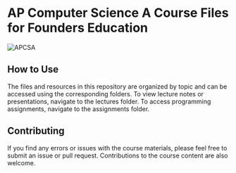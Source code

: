 # AP Computer Science A Course Files for Founders Education
![APCSA](https://images.wakelet.com/resize?id=a04b14d9-8e23-4286-9920-9c16b6219a68&h=300&w=400&q=85)
## How to Use
The files and resources in this repository are organized by topic and can be accessed using the corresponding folders. To view lecture notes or presentations, navigate to the lectures folder. To access programming assignments, navigate to the assignments folder.

## Contributing
If you find any errors or issues with the course materials, please feel free to submit an issue or pull request. Contributions to the course content are also welcome.

